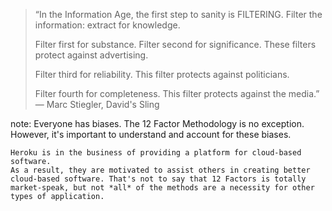 > “In the Information Age, the first step to sanity is FILTERING. Filter the information: extract for knowledge.
> 
> Filter first for substance. Filter second for significance. These filters protect against advertising.
> 
> Filter third for reliability. This filter protects against politicians.
> 
> Filter fourth for completeness. This filter protects against the media.”
> ― Marc Stiegler, David's Sling

note:
    Everyone has biases.
	The 12 Factor Methodology is no exception.
	However, it's important to understand and account for these biases.

	Heroku is in the business of providing a platform for cloud-based software.
	As a result, they are motivated to assist others in creating better
	cloud-based software. That's not to say that 12 Factors is totally
	market-speak, but not *all* of the methods are a necessity for other
	types of application.

